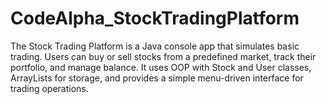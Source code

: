 # CodeAlpha_StockTradingPlatform
The Stock Trading Platform is a Java console app that simulates basic trading. Users can buy or sell stocks from a predefined market, track their portfolio, and manage balance. It uses OOP with Stock and User classes, ArrayLists for storage, and provides a simple menu-driven interface for trading operations.
